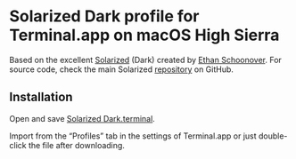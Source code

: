 # Solarized Dark profile for Terminal.app on macOS High Sierra

Based on the excellent [Solarized](http://ethanschoonover.com/solarized) (Dark) created by [Ethan Schoonover](http://ethanschoonover.com/). For source code, check the main Solarized [repository](https://github.com/altercation/solarized/) on GitHub.

## Installation

Open and save [Solarized Dark.terminal](https://gist.github.com/matijs/808eda8c133d41f9338f89a0077d6b95/raw/fa38d3789a19985440afd0d571b227f7f1818643/Solarized%2520Dark.terminal).

Import from the “Profiles” tab in the settings of Terminal.app or just double-click the file after downloading.